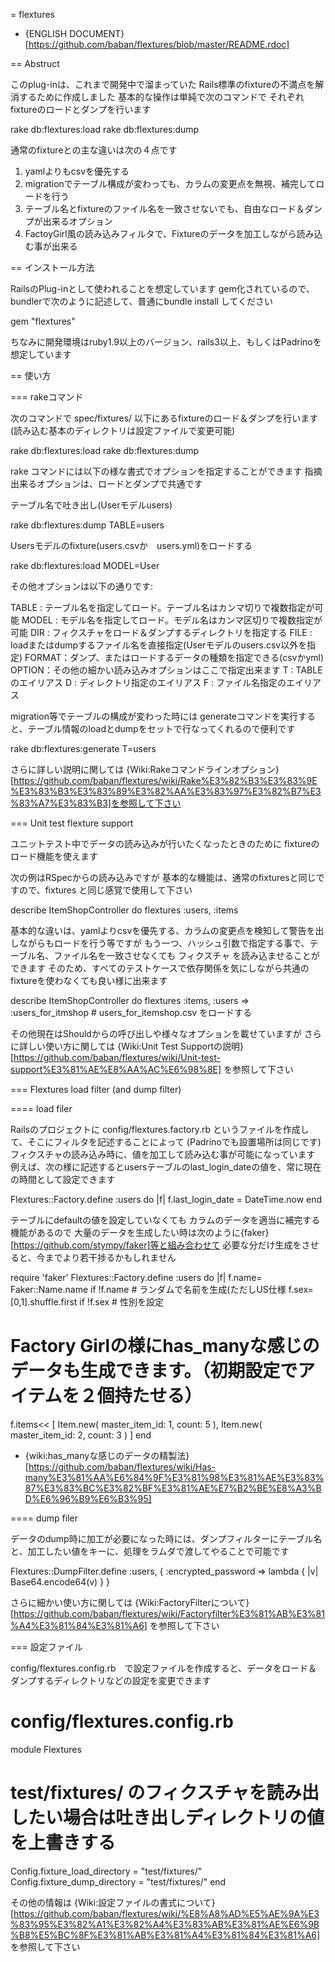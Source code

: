 = flextures

* {ENGLISH DOCUMENT}[https://github.com/baban/flextures/blob/master/README.rdoc]

== Abstruct

このplug-inは、これまで開発中で溜まっていた
Rails標準のfixtureの不満点を解消するために作成しました
基本的な操作は単純で次のコマンドで
それぞれfixtureのロードとダンプを行います

 rake db:flextures:load
 rake db:flextures:dump

通常のfixtureとの主な違いは次の４点です

1. yamlよりもcsvを優先する
2. migrationでテーブル構成が変わっても、カラムの変更点を無視、補完してロードを行う
3. テーブル名とfixtureのファイル名を一致させないでも、自由なロード＆ダンプが出来るオプション
4. FactoyGirl風の読み込みフィルタで、Fixtureのデータを加工しながら読み込む事が出来る

== インストール方法

RailsのPlug-inとして使われることを想定しています
gem化されているので、bundlerで次のように記述して、普通にbundle install してください

 gem "flextures"

ちなみに開発環境はruby1.9以上のバージョン、rails3以上、もしくはPadrinoを想定しています

== 使い方

=== rakeコマンド

次のコマンドで spec/fixtures/ 以下にあるfixtureのロード＆ダンプを行います
(読み込む基本のディレクトリは設定ファイルで変更可能)

 rake db:flextures:load
 rake db:flextures:dump

rake コマンドには以下の様な書式でオプションを指定することができます
指摘出来るオプションは、ロードとダンプで共通です

テーブル名で吐き出し(Userモデルusers)

 rake db:flextures:dump TABLE=users

Usersモデルのfixture(users.csvか　users.yml)をロードする

 rake db:flextures:load MODEL=User

その他オプションは以下の通りです:

 TABLE : テーブル名を指定してロード。テーブル名はカンマ切りで複数指定が可能
 MODEL : モデル名を指定してロード。モデル名はカンマ区切りで複数指定が可能
 DIR : フィクスチャをロード＆ダンプするディレクトリを指定する
 FILE : loadまたはdumpするファイル名を直接指定(Userモデルのusers.csv以外を指定)
 FORMAT：ダンプ、またはロードするデータの種類を指定できる(csvかyml)
 OPTION：その他の細かい読み込みオプションはここで指定出来ます
 T : TABLEのエイリアス
 D : ディレクトリ指定のエイリアス
 F : ファイル名指定のエイリアス

migration等でテーブルの構成が変わった時には
generateコマンドを実行すると、テーブル情報のloadとdumpをセットで行なってくれるので便利です

 rake db:flextures:generate T=users

さらに詳しい説明に関しては {Wiki:Rakeコマンドラインオプション}[https://github.com/baban/flextures/wiki/Rake%E3%82%B3%E3%83%9E%E3%83%B3%E3%83%89%E3%82%AA%E3%83%97%E3%82%B7%E3%83%A7%E3%83%B3]を参照して下さい

=== Unit test flexture support

ユニットテスト中でデータの読み込みが行いたくなったときのために
fixtureのロード機能を使えます

次の例はRSpecからの読み込みですが
基本的な機能は、通常のfixturesと同じですので、fixtures と同じ感覚で使用して下さい

 describe ItemShopController do
   flextures :users, :items

基本的な違いは、yamlよりcsvを優先する、カラムの変更点を検知して警告を出しながらもロードを行う等ですが
もう一つ、ハッシュ引数で指定する事で、テーブル名、ファイル名を一致させなくても フィクスチャ を読み込ませることができます
そのため、すべてのテストケースで依存関係を気にしながら共通のfixtureを使わなくても良い様に出来ます

 describe ItemShopController do
   flextures :items, :users => :users_for_itmshop # users_for_itemshop.csv をロードする

その他現在はShouldからの呼び出しや様々なオプションを載せていますが
さらに詳しい使い方に関しては {Wiki:Unit Test Supportの説明}[https://github.com/baban/flextures/wiki/Unit-test-support%E3%81%AE%E8%AA%AC%E6%98%8E] を参照して下さい

=== Flextures load filter (and dump filter)

==== load filer

Railsのプロジェクトに config/flextures.factory.rb というファイルを作成して、そこにフィルタを記述することによって
(Padrinoでも設置場所は同じです)
フィクスチャの読み込み時に、値を加工して読み込む事が可能になっています
例えば、次の様に記述するとusersテーブルのlast_login_dateの値を、常に現在の時間として設定できます

 Flextures::Factory.define :users do |f| 
   f.last_login_date = DateTime.now
 end

テーブルにdefaultの値を設定していなくても
カラムのデータを適当に補完する機能があるので
大量のデータを生成したい時は次のように{faker}[https://github.com/stympy/faker]等と組み合わせて
必要な分だけ生成をさせると、今までより若干捗るかもしれません

 require 'faker'
 Flextures::Factory.define :users do |f|
   f.name= Faker::Name.name if !f.name  # ランダムで名前を生成(ただしUS仕様
   f.sex= [0,1].shuffle.first if !f.sex # 性別を設定
   # Factory Girlの様にhas_manyな感じのデータも生成できます。（初期設定でアイテムを２個持たせる）
   f.items<< [ Item.new( master_item_id: 1, count: 5 ), Item.new( master_item_id: 2, count: 3 ) ]
 end

* {wiki:has_manyな感じのデータの精製法}[https://github.com/baban/flextures/wiki/Has-many%E3%81%AA%E6%84%9F%E3%81%98%E3%81%AE%E3%83%87%E3%83%BC%E3%82%BF%E3%81%AE%E7%B2%BE%E8%A3%BD%E6%96%B9%E6%B3%95]

==== dump filer

データのdump時に加工が必要になった時には、ダンプフィルターにテーブル名と、加工したい値をキーに、処理をラムダで渡してやることで可能です

 Flextures::DumpFilter.define :users, {
   :encrypted_password => lambda { |v| Base64.encode64(v) }
 }


さらに細かい使い方に関しては {Wiki:FactoryFilterについて}[https://github.com/baban/flextures/wiki/Factoryfilter%E3%81%AB%E3%81%A4%E3%81%84%E3%81%A6] を参照して下さい

=== 設定ファイル

config/flextures.config.rb　で設定ファイルを作成すると、データをロード＆ダンプするディレクトリなどの設定を変更できます

 # config/flextures.config.rb
 module Flextures
   # test/fixtures/ のフィクスチャを読み出したい場合は吐き出しディレクトリの値を上書きする
   Config.fixture_load_directory = "test/fixtures/"
   Config.fixture_dump_directory = "test/fixtures/"
 end

その他の情報は {Wiki:設定ファイルの書式について}[https://github.com/baban/flextures/wiki/%E8%A8%AD%E5%AE%9A%E3%83%95%E3%82%A1%E3%82%A4%E3%83%AB%E3%81%AE%E6%9B%B8%E5%BC%8F%E3%81%AB%E3%81%A4%E3%81%84%E3%81%A6] を参照して下さい

